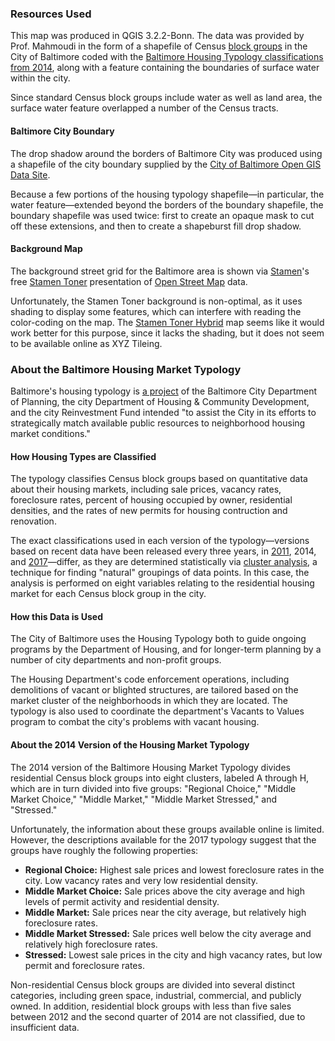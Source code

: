 ### Resources Used

This map was produced in QGIS 3.2.2-Bonn.  The data was provided by Prof. Mahmoudi in the form of a shapefile of Census [block groups](https://en.wikipedia.org/wiki/Census_block_group) in the City of Baltimore coded with the [Baltimore Housing Typology classifications from 2014](https://data.baltimorecity.gov/Neighborhoods/2014-Housing-Market-Typology/bd6x-nxgg/data_), along with a feature containing the boundaries of surface water within the city.

Since standard Census block groups include water as well as land area, the surface water feature overlapped a number of the Census tracts.


#### Baltimore City Boundary

The drop shadow around the borders of Baltimore City was produced using a shapefile of the city boundary supplied by the [City of Baltimore Open GIS Data Site](http://gis-baltimore.opendata.arcgis.com/datasets/baltimore-city-polygon).

Because a few portions of the housing typology shapefile—in particular, the water feature—extended beyond the borders of the boundary shapefile, the boundary shapefile was used twice: first to create an opaque mask to cut off these extensions, and then to create a shapeburst fill drop shadow.


#### Background Map

The background street grid for the Baltimore area is shown via [Stamen](https://stamen.com/about/)'s free [Stamen Toner](http://maps.stamen.com/toner/#12/37.7706/-122.3782) presentation of [Open Street Map](https://www.openstreetmap.org/#map=4/38.01/-95.84) data.

Unfortunately, the Stamen Toner background is non-optimal, as it uses shading to display some features, which can interfere with reading the color-coding on the map.  The [Stamen Toner Hybrid]() map seems like it would work better for this purpose, since it lacks the shading, but it does not seem to be available online as XYZ Tileing.


### About the Baltimore Housing Market Typology

Baltimore's housing typology is [a project](https://planning.baltimorecity.gov/maps-data/housing-market-typology) of the Baltimore City Department of Planning, the city Department of Housing & Community Development, and the city Reinvestment Fund intended "to assist the City in its efforts to strategically match available public resources to neighborhood housing market conditions."


#### How Housing Types are Classified

The typology classifies Census block groups based on quantitative data about their housing markets, including sale prices, vacancy rates, foreclosure rates, percent of housing occupied by owner, residential densities, and the rates of new permits for housing contruction and renovation.

The exact classifications used in each version of the typology—versions based on recent data have been released every three years, in [2011](http://www.cphabaltimore.org/2012/02/2011-housing-typology-report/), 2014, and [2017](https://planning.baltimorecity.gov/maps-data/housing-market-typology)—differ, as they are determined statistically via [cluster analysis](https://en.wikipedia.org/wiki/Cluster_analysis), a technique for finding "natural" groupings of data points.  In this case, the analysis is performed on eight variables relating to the residential housing market for each Census block group in the city.


#### How this Data is Used

The City of Baltimore uses the Housing Typology both to guide ongoing programs by the Department of Housing, and for longer-term planning by a number of city departments and non-profit groups.

The Housing Department's code enforcement operations, including demolitions of vacant or blighted structures, are tailored based on the market cluster of the neighborhoods in which they are located.  The typology is also used to coordinate the department's Vacants to Values program to combat the city's problems with vacant housing.


#### About the 2014 Version of the Housing Market Typology

The 2014 version of the Baltimore Housing Market Typology divides residential Census block groups into eight clusters, labeled A through H, which are in turn divided into five groups: "Regional Choice," "Middle Market Choice," "Middle Market," "Middle Market Stressed," and "Stressed."

Unfortunately, the information about these groups available online is limited.  However, the descriptions available for the 2017 typology suggest that the groups have roughly the following properties:

+ **Regional Choice:** Highest sale prices and lowest foreclosure rates in the city.  Low vacancy rates and very low residential density.
+ **Middle Market Choice:** Sale prices above the city average and high levels of permit activity and residential density.
+ **Middle Market:** Sale prices near the city average, but relatively high foreclosure rates.
+ **Middle Market Stressed:** Sale prices well below the city average and relatively high foreclosure rates.
+ **Stressed:** Lowest sale prices in the city and high vacancy rates, but low permit and foreclosure rates.

Non-residential Census block groups are divided into several distinct categories, including green space, industrial, commercial, and publicly owned.  In addition, residential block groups with less than five sales between 2012 and the second quarter of 2014 are not classified, due to insufficient data.
